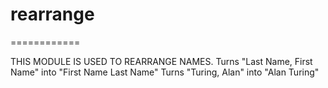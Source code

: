 # rearrange
============

THIS MODULE IS USED TO REARRANGE NAMES.
Turns "Last Name, First Name" into "First Name Last Name"
Turns "Turing, Alan" into "Alan Turing"

